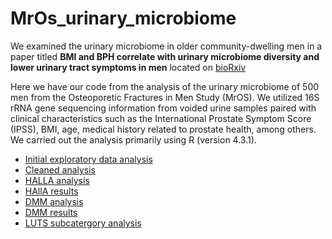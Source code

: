 # MrOs_urinary_microbiome

We examined the urinary microbiome in older community-dwelling men in a paper titled **BMI and BPH correlate with urinary microbiome diversity and lower urinary tract symptoms in men** located on [bioRxiv](https://www.biorxiv.org/content/10.1101/2023.12.14.571758v1)

Here we have our code from the analysis of the urinary microbiome of 500 men from the Osteoporetic Fractures in Men Study (MrOS). We utilized 16S rRNA gene sequencing information from voided urine samples paired with clinical characteristics such as the International Prostate Symptom Score (IPSS), BMI, age,  medical history related to prostate health, among others. We carried out the analysis primarily using R (version 4.3.1).

* [Initial exploratory data analysis](https://KarstensLab.github.io/MrOs_urinary_microbiome/0.MrOS_EDA.html)
* [Cleaned analysis](https://KarstensLab.github.io/MrOs_urinary_microbiome/1.MrOS_cleaned_analyses.html)
* [HALLA analysis](https://KarstensLab.github.io/MrOs_urinary_microbiome/2.MrOS_HALLA.html)
* [HAllA results](https://KarstensLab.github.io/MrOs_urinary_microbiome/3.MrOS_HAllA_results.html)
* [DMM analysis](https://KarstensLab.github.io/MrOs_urinary_microbiome/4.MrOS_DMM.html)
* [DMM results](https://KarstensLab.github.io/MrOs_urinary_microbiome/5.MrOS_DMM_results.html)
* [LUTS subcatergory analysis](https://KarstensLab.github.io/MrOs_urinary_microbiome/6.MrOS_subcategories.html)
